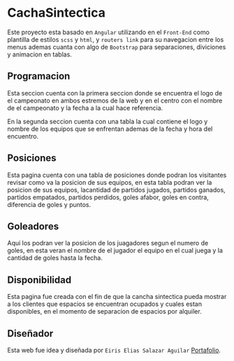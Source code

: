 # CachaSintectica

Este proyecto esta basado en `Angular` utilizando en el `Front-End` como plantilla de estilos `scss` y `html`, y `routers link` para su navegacion entre los menus ademas cuanta con algo de `Bootstrap` para separaciones, diviciones y animacion en tablas.

## Programacion

Esta seccion cuenta con la primera seccion donde se encuentra el logo de el campeonato en ambos estremos de la web y en el centro con el nombre de el campeonato y la fecha a la cual hace referencia.

En la segunda seccion cuenta con una tabla la cual contiene el logo y nombre de los equipos que se enfrentan ademas de la fecha y hora del encuentro.

## Posiciones

Esta pagina cuenta con una tabla de posiciones donde podran los visitantes revisar como va la posicion de sus equipos, en esta tabla podran ver la  posicion de sus equipos, lacantidad de partidos jugados, partidos ganados, partidos empatados, partidos perdidos, goles afabor, goles en contra, diferencia de goles y puntos.

## Goleadores

Aqui los podran ver la posicion de los juagadores segun el numero de goles, en esta veran el nombre de el jugador el equipo en el cual juega y la cantidad de goles hasta la fecha.

## Disponibilidad

Esta pagina fue creada con el fin de que la cancha sintectica pueda mostrar a los clientes que espacios se encuentran ocupados y cuales estan disponibles, en el momento de separacion de espacios por alquiler.

## Diseñador

Esta web fue idea y diseñada por `Eiris Elias Salazar Aguilar` [Portafolio](https://eiriselias.github.io/portafolio/).
